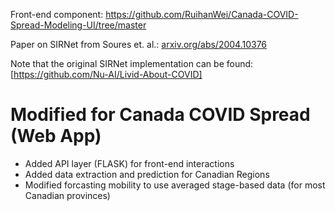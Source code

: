 Front-end component: https://github.com/RuihanWei/Canada-COVID-Spread-Modeling-UI/tree/master

Paper on SIRNet from Soures et. al.:
[arxiv.org/abs/2004.10376](https://arxiv.org/abs/2004.10376)

Note that the original SIRNet implementation can be found: [https://github.com/Nu-AI/Livid-About-COVID]

# Modified for Canada COVID Spread (Web App)
- Added API layer (FLASK) for front-end interactions
- Added data extraction and prediction for Canadian Regions
- Modified forcasting mobility to use averaged stage-based data (for most Canadian provinces)

